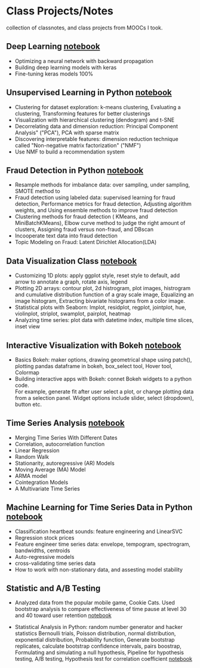 # Class Projects/Notes
collection of classnotes, and class projects from MOOCs I took.

## Deep Learning [notebook](https://github.com/worasom/class-projects/blob/master/DL_keras.ipynb)
- Optimizing a neural network with backward propagation
- Building deep learning models with keras
- Fine-tuning keras models 100%

## Unsupervised Learning in Python [notebook](https://github.com/worasom/class-projects/blob/master/unsupervised_learning.ipynb)

- Clustering for dataset exploration: k-means clustering, Evaluating a clustering, Transforming features for better clusterings
- Visualization with hierarchical clustering (dendogram) and t-SNE
- Decorrelating data and dimension reduction: Principal Component Analysis" ("PCA"), PCA with sparse matrix
- Discovering interpretable features: dimension reduction technique called "Non-negative matrix factorization" ("NMF")
- Use NMF to build a recommendation system

## Fraud Detection in Python [notebook](https://github.com/worasom/class-projects/blob/master/fraud_detection.ipynb)

- Resample methods for imbalance data: over sampling, under sampling, SMOTE method to 
- Fraud detection using labeled data: supervised learning for fraud detection, Performance metrics for fraud detection, Adjusting algorithm weights, and Using ensemble methods to improve fraud detection
- Clustering methods for fraud detection (
 KMeans, and MiniBatchKMeans), Elbow curve method to judge the right amount of clusters, Assigning fraud versus non-fraud, and DBscan
- Incooperate text data into fraud detection
- Topic Modeling on Fraud: Latent Dirichlet Allocation(LDA) 


## Data Visualization Class [notebook](https://github.com/worasom/class-projects/blob/master/data_vis.ipynb)

- Customizing 1D plots: apply ggplot style, reset style to default, add arrow to annotate a graph, 
    rotate axis, legend
- Plotting 2D arrays: contour plot, 2d histrogram, plot images, 
    histrogram and cumulative distribution function of a gray scale image, 
    Equalizing an image histogram, Extracting bivariate histograms from a color image.
- Statistical plots with Seaborn: lmplot, residplot, regplot, jointplot, hue, 
    violinplot, striplot, swamplot, pairplot, heatmap
- Analyzing time series: plot data with datetime index, multiple time slices, inset view

## Interactive Visualization with Bokeh [notebook](https://github.com/worasom/class-projects/blob/master/bokeh_note.ipynb)

- Basics Bokeh: maker options, drawing geometrical shape using patch(), 
    plotting pandas dataframe in bokeh, box_select tool, Hover tool, Colormap
- Building interactive apps with Bokeh: connet Bokeh widgets to a python code.  
    For example, generate fit after user select a plot, or change plotting data from a selection panel. 
    Widget options include slider, select (dropdown), button etc.
    
## Time Series Analysis [notebook](https://github.com/worasom/class-projects/blob/master/time-series-anlysis.ipynb)

- Merging Time Series With Different Dates
- Correlation, autocorrelation function
- Linear Regression 
- Random Walk
- Stationarity, autoregressive (AR) Models
- Moving Average (MA) Model
- ARMA model
- Cointegration Models
- A Multivariate Time Series
    
## Machine Learning for Time Series Data in Python [notebook](https://github.com/worasom/class-projects/blob/master/ml4time_series.ipynb)

- Classification heartbeat sounds: feature engineering and LinearSVC 
- Regression stock prices
- Feature engineer time series data: envelope, tempogram, spectrogram, bandwidths, centroids
- Auto-regressive models 
- cross-validating time series data
- How to work with non-stationary data, and assesting model stability 

## Statistic and A/B Testing

- Analyzed data from the popular mobile game, Cookie Cats. Used bootstrap analysis to compare effectiveness of time pause at level 30 and 40 toward user retention [notebook](https://github.com/worasom/class-projects/blob/master/cookie_cats.ipynb)

- Statistical Analysis in Python: random number generator and hacker statistics
Bernoulli trials, Poisson distribution, normal distribution, exponential distribution, Probability function, Generate bootstrap replicates, calculate bootstrap confidence intervals, pairs boostrap, Formulating and simulating a null hypothesis, Pipeline for hypothesis testing, A/B testing, Hypothesis test for correlation coefficient [notebook](https://github.com/worasom/class-projects/blob/master/statistics.ipynb)